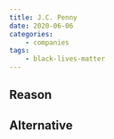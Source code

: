 ```yaml
---
title: J.C. Penny
date: 2020-06-06
categories:
    - companies
tags:
    - black-lives-matter
---
```


## Reason


## Alternative

